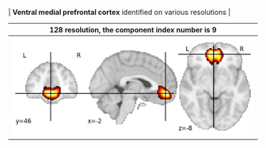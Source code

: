 


| **Ventral medial prefrontal cortex** identified on various resolutions |

| 128 resolution, the component index number is 9|  
|:---:|  
| ![Component 128](../128/final/9.jpg "From component 128: Ventral medial prefrontal cortex") |
